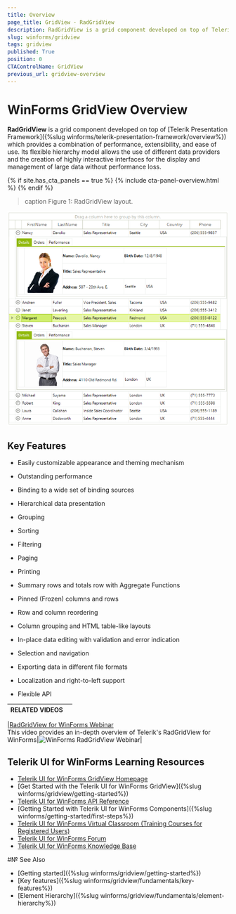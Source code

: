 ```yaml
---
title: Overview
page_title: GridView - RadGridView
description: RadGridView is a grid component developed on top of Telerik Presentation Framework which provides a combination of performance, extensibility, and ease of use.
slug: winforms/gridview
tags: gridview
published: True
position: 0
CTAControlName: GridView
previous_url: gridview-overview
---
```


# WinForms GridView Overview

__RadGridView__ is a grid component developed on top of [Telerik Presentation Framework]({%slug winforms/telerik-presentation-framework/overview%}) which provides a combination of performance, extensibility, and ease of use. Its flexible hierarchy model allows the use of different data providers and the creation of highly interactive interfaces for the display and management of large data without performance loss.

{% if site.has_cta_panels == true %}
{% include cta-panel-overview.html %}
{% endif %}

>caption Figure 1: RadGridView layout. 

![WinForms RadGridView RadGridView Layout](images/gridview-overview001.png)

## Key Features

* Easily customizable appearance and theming mechanism

* Outstanding performance

* Binding to a wide set of binding sources

* Hierarchical data presentation

* Grouping

* Sorting

* Filtering

* Paging

* Printing

* Summary rows and totals row with Aggregate Functions

* Pinned (Frozen) columns and rows

* Row and column reordering

* Column grouping and HTML table-like layouts

* In-place data editing with validation and error indication

* Selection and navigation

* Exporting data in different file formats

* Localization and right-to-left support

* Flexible API


| RELATED VIDEOS |  |
| ------ | ------ |

|[RadGridView for WinForms Webinar](https://www.telerik.com/videos/radgridview-for-winforms-webinar)<br>This video provides an in-depth overview of Telerik's RadGridView for WinForms|![WinForms RadGridView Webinar](images/gridview-overview002.png)|


## Telerik UI for WinForms Learning Resources
* [Telerik UI for WinForms GridView Homepage](https://www.telerik.com/products/winforms/gridview.aspx)
* [Get Started with the Telerik UI for WinForms GridView]({%slug winforms/gridview/getting-started%})
* [Telerik UI for WinForms API Reference](https://docs.telerik.com/devtools/winforms/api/)
* [Getting Started with Telerik UI for WinForms Components]({%slug winforms/getting-started/first-steps%})
* [Telerik UI for WinForms Virtual Classroom (Training Courses for Registered Users)](https://learn.telerik.com/learn/course/external/view/elearning/17/TelerikUIforWinForms) 
* [Telerik UI for WinForms Forum](https://www.telerik.com/forums/winforms)
* [Telerik UI for WinForms Knowledge Base](https://docs.telerik.com/devtools/winforms/knowledge-base)

#№ See Also

 * [Getting started]({%slug winforms/gridview/getting-started%})
 * [Key features]({%slug winforms/gridview/fundamentals/key-features%})
 * [Element Hierarchy]({%slug winforms/gridview/fundamentals/element-hierarchy%})
